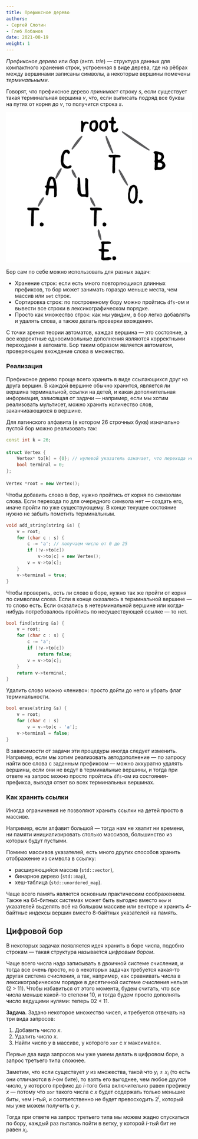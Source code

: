 ```yaml
---
title: Префиксное дерево
authors:
- Сергей Слотин
- Глеб Лобанов
date: 2021-08-19
weight: 1
---
```


*Префиксное дерево* или *бор* (англ. *trie*) — структура данных для компактного хранения строк, устроенная в виде дерева, где на рёбрах между вершинами записаны символы, а некоторые вершины помечены *терминальными*.

Говорят, что префиксное дерево *принимает* строку $s$, если существует такая терминальная вершина $v$, что, если выписать подряд все буквы на путях от корня до $v$, то получится строка $s$.

![](/api/algorithm/img/trie.png)

Бор сам по себе можно использовать для разных задач:

- Хранение строк: если есть много повторяющихся длинных префиксов, то бор может занимать гораздо меньше места, чем массив или `set` строк.
- Сортировка строк: по построенному бору можно пройтись `dfs`-ом и вывести все строки в лексикографическом порядке.
- Просто как множество строк: как мы увидим, в бор легко добавлять и удалять слова, а также делать проверки вхождения.

С точки зрения теории автоматов, каждая вершина — это состояние, а все корректные односимвольные дополнения являются корректными переходами в автомате. Бор таким образом является автоматом, проверяющим вхождение слова в множество.

### Реализация

Префиксное дерево проще всего хранить в виде ссылающихся друг на друга вершин. В каждой вершине обычно хранится, является ли вершина терминальной, ссылки на детей, и какая дополнительная информация, зависящая от задачи — например, если мы хотим реализовать мультисет, можно хранить количество слов, заканчивающихся в вершине.

Для латинского алфавита (в котором 26 строчных букв) изначально пустой бор можно реализовать так:

```c++
const int k = 26;

struct Vertex {
    Vertex* to[k] = {0}; // нулевой указатель означает, что перехода нет
    bool terminal = 0;
};

Vertex *root = new Vertex();
```

Чтобы добавить слово в бор, нужно пройтись от корня по символам слова. Если перехода по для очередного символа нет — создать его, иначе пройти по уже существующему. В конце текущее состояние нужно не забыть пометить терминальным.

```c++
void add_string(string &s) {
    v = root;
    for (char c : s) {
        c -= 'a'; // получаем число от 0 до 25
        if (!v->to[c]) 
            v->to[c] = new Vertex();
        v = v->to[c];
    }
    v->terminal = true;
}
```

Чтобы проверить, есть ли слово в боре, нужно так же пройти от корня по символам слова. Если в конце оказались в терминальной вершине — то слово есть. Если оказались в нетерминальной вершине или когда-нибудь потребовалось пройтись по несуществующей ссылке — то нет.

```c++
bool find(string &s) {
    v = root;
    for (char c : s) {
        c -= 'a';
        if (!v->to[c])
            return false;
        v = v->to[c];
    }
    return v->terminal;
}
```

Удалить слово можно «лениво»: просто дойти до него и убрать флаг терминальности.

```c++
bool erase(string &s) {
    v = root;
    for (char c : s)
        v = v->to[c - 'a'];
    v->terminal = false;
}
```

В зависимости от задачи эти процедуры иногда следует изменить. Например, если мы хотим реализовать автодополнение — по запросу найти все слова с заданным префиксом — можно аккуратно удалять вершины, если они не ведут в терминальные вершины, и тогда при ответе на запрос можно просто пройтись `dfs`-ом из состояния-префикса, выводя ответ во всех терминальных вершинах.

### Как хранить ссылки

Иногда ограничения не позволяют хранить ссылки на детей просто в массиве. 

Например, если алфавит большой — тогда нам не хватит ни времени, ни памяти инициализировать столько массивов, большинство из которых будут пустыми.

Помимо массивов указателей, есть много других способов хранить отображение из символа в ссылку:

- расширяющийся массив (`std::vector`),
- бинарное дерево (`std::map`),
- хеш-таблица (`std::unordered_map`).

Чаще всего память является основным практическим соображением. Также на 64-битных системах может быть выгодно вместо `new` и указателей выделять всё на большом массиве или векторе и хранить 4-байтные индексы вершин вместо 8-байтных указателей на память. 

## Цифровой бор

В некоторых задачах появляется идея хранить в боре числа, подобно строкам — такая структура называется *цифровым бором*.

Чаще всего числа надо записывать в двоичной системе счисления, и тогда все очень просто, но в некоторых задачах требуется какая-то другая система счисления, а так, например, как сравнивать числа в лексикографическом порядке в десятичной системе счисления нельзя (2 > 11). Чтобы избавиться от этого момента, будем считать, что все числа меньше какой-то степени 10, и тогда будем просто дополнять число ведущими нулями: теперь 02 < 11.

**Задача.** Задано некоторое множество чисел, и требуется отвечать на три вида запросов:

1. Добавить число $x$.
2. Удалить число $x$.
3. Найти число $y$ в массиве, у которого `xor` c $x$ максимален.

Первые два вида запросов мы уже умеем делать в цифровом боре, а запрос третьего типа сложнее.

Заметим, что если существует $y$ из множества, такой что $y_i \neq x_i$ (то есть они отличаются в $i$-ом бите), то взять его выгоднее, чем любое другое число, у которого префикс до $i$-того бита включительно равен префиксу $x$ — потому что `xor` такого числа с $x$ будет содержать только меньшие биты, чем $i$-тый, и соответственно не будет превосходить $2^i$, который мы уже можем получить с $y$.

Тогда при ответе на запрос третьего типа мы можем жадно спускаться по бору, каждый раз пытаясь пойти в ветку, у которой $i$-тый бит не равен $x_i$.
